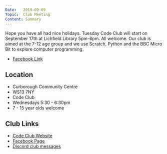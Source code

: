 ```yaml
---
Date:   2019-09-09
Topic:  Club Meeting
Content: Summary
---
```



Hope you have all had nice holidays. Tuesday Code Club will start on September 17th at Lichfield Library 5pm-6pm. All welcome. Our club is aimed at the 7-12 age group and we use Scratch, Python and the BBC Micro Bit to explore computer programming.

* [Facebook Link](https://www.facebook.com/1481985248595237/posts/2244442152349539/)

## Location

* Curborough Community Centre
* WS13 7NY
* Code Club
* Wednesdays 5:30 - 6:30pm
* 7 - 15 year olds welcome

## Club Links

* [Code Club Website](https://lichfield-code-club.github.io/)
* [Facebook Page](https://www.facebook.com/LichfieldCoders)
* [Discord club messages](https://discord.gg/szz6xGK)
